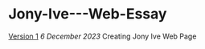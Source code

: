 # Jony-Ive---Web-Essay
[Version 1](https://Ryan-wilsdon100.github.io/Jony-Ive---Web-Essay/index-one.html)
*6 December 2023*
Creating Jony Ive Web Page